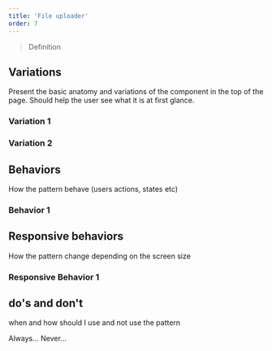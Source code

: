 ```yaml
---
title: 'File uploader'
order: 7
---
```


> Definition

## Variations

Present the basic anatomy and variations of the component in the top of the page. Should help the user see what it is at
first glance.

### Variation 1

<preview path="src/pages/Components/FileUploader/previews/file-uploader" nude="true"></preview>

### Variation 2

<preview path="src/pages/Components/FileUploader/previews/file-uploader" nude="true"></preview>

## Behaviors

How the pattern behave (users actions, states etc)

### Behavior 1

## Responsive behaviors

How the pattern change depending on the screen size

### Responsive Behavior 1

## do's and don't

when and how should I use and not use the pattern

<hintitem>
  Always...
</hintitem>
<hintitem dont="true">
  Never...
</hintitem>